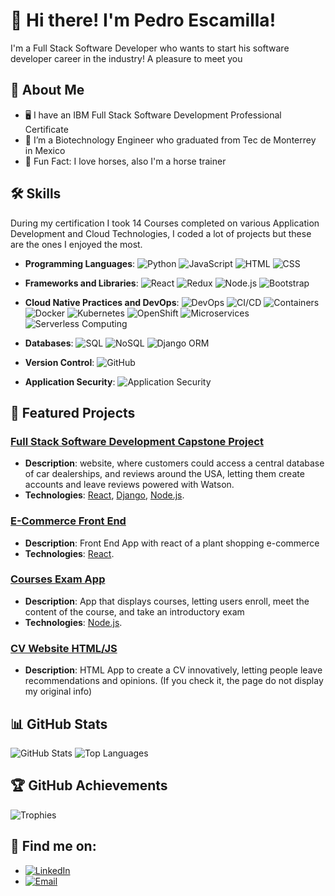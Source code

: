 # 👋 Hi there! I'm Pedro Escamilla!

I'm a Full Stack Software Developer who wants to start his software developer career in the industry! A pleasure to meet you

## 🚀 About Me

- :desktop_computer: I have an IBM Full Stack Software Development Professional Certificate
- 🌱 I’m a Biotechnology Engineer who graduated from Tec de Monterrey in Mexico
- 🏇 Fun Fact: I love horses, also I'm a horse trainer

## 🛠️ Skills

During my certification I took 14 Courses completed on various Application Development and Cloud Technologies, I coded a lot of projects but these are the ones I enjoyed the most.

- **Programming Languages**: 
  ![Python](https://img.shields.io/badge/-Python-3776AB?logo=python&logoColor=white&style=flat)
  ![JavaScript](https://img.shields.io/badge/-JavaScript-F7DF1E?logo=javascript&logoColor=black&style=flat)
  ![HTML](https://img.shields.io/badge/-HTML5-E34F26?logo=html5&logoColor=white&style=flat)
  ![CSS](https://img.shields.io/badge/-CSS3-1572B6?logo=css3&logoColor=white&style=flat)

- **Frameworks and Libraries**: 
  ![React](https://img.shields.io/badge/-React-61DAFB?logo=react&logoColor=black&style=flat)
  ![Redux](https://img.shields.io/badge/-Redux-764ABC?logo=redux&logoColor=white&style=flat)
  ![Node.js](https://img.shields.io/badge/-Node.js-339933?logo=node.js&logoColor=white&style=flat)
  ![Bootstrap](https://img.shields.io/badge/-Bootstrap-7952B3?logo=bootstrap&logoColor=white&style=flat)

- **Cloud Native Practices and DevOps**: 
  ![DevOps](https://img.shields.io/badge/-DevOps-FF5733?logo=devops&logoColor=white&style=flat)
  ![CI/CD](https://img.shields.io/badge/-CI/CD-00C7B7?logo=githubactions&logoColor=white&style=flat)
  ![Containers](https://img.shields.io/badge/-Containers-2496ED?logo=docker&logoColor=white&style=flat)
  ![Docker](https://img.shields.io/badge/-Docker-2496ED?logo=docker&logoColor=white&style=flat)
  ![Kubernetes](https://img.shields.io/badge/-Kubernetes-326CE5?logo=kubernetes&logoColor=white&style=flat)
  ![OpenShift](https://img.shields.io/badge/-OpenShift-EE0000?logo=redhatopenshift&logoColor=white&style=flat)
  ![Microservices](https://img.shields.io/badge/-Microservices-FF6F00?logo=microservices&logoColor=white&style=flat)
  ![Serverless Computing](https://img.shields.io/badge/-Serverless-FF9900?logo=serverless&logoColor=white&style=flat)

- **Databases**:
  ![SQL](https://img.shields.io/badge/-SQL-4479A1?logo=postgresql&logoColor=white&style=flat)
  ![NoSQL](https://img.shields.io/badge/-NoSQL-47A248?logo=mongodb&logoColor=white&style=flat)
  ![Django ORM](https://img.shields.io/badge/-Django%20ORM-092E20?logo=django&logoColor=white&style=flat)

- **Version Control**:
  ![GitHub](https://img.shields.io/badge/-GitHub-181717?logo=github&logoColor=white&style=flat)

- **Application Security**:
  ![Application Security](https://img.shields.io/badge/-Application%20Security-7D00C6?logo=security&logoColor=white&style=flat)


## 💼 Featured Projects

### [Full Stack Software Development Capstone Project](https://github.com/XPedroEs21/Fullstack_Capstone_FP)
- **Description**: website, where customers could access a central database of car dealerships, and reviews around the USA, letting them create accounts and leave reviews powered with Watson.
- **Technologies**: [React](https://reactjs.org/), [Django](https://djangoproject.com/), [Node.js](https://nodejs.org/).

### [E-Commerce Front End](https://github.com/XPedroEs21/FP-PlantShopping-AppReact)
- **Description**: Front End App with react of a plant shopping e-commerce
- **Technologies**: [React](https://reactjs.org/).

### [Courses Exam App ](https://github.com/XPedroEs21/XPedroEs21/FP-Exam-CourseApp-Django)
- **Description**: App that displays courses, letting users enroll, meet the content of the course, and take an introductory exam
- **Technologies**: [Node.js](https://nodejs.org/).

  
### [CV Website HTML/JS](https://github.com/XPedroEs21/XPedroEs21/CV-Website-HTML)
- **Description**: HTML App to create a CV innovatively, letting people leave recommendations and opinions. (If you check it, the page do not display my original info)

  
## 📊 GitHub Stats

![GitHub Stats](https://github-readme-stats.vercel.app/api?username=XPedroEs21&show_icons=true&theme=radical)
![Top Languages](https://github-readme-stats.vercel.app/api/top-langs/?username=XPedroEs21&layout=compact&theme=radical)

## 🏆 GitHub Achievements

![Trophies](https://github-profile-trophy.vercel.app/?username=XPedroEs21&theme=onedark)

## 💬 Find me on:

- [![LinkedIn](https://img.shields.io/badge/-LinkedIn-0077B5?logo=linkedin&logoColor=white&style=flat)](https://www.linkedin.com/in/pedro-escamilla-fssdev/)
- [![Email](https://img.shields.io/badge/-Email-D14836?logo=gmail&logoColor=white&style=flat)](mailto:pedrohugoes@hotmail.com)
